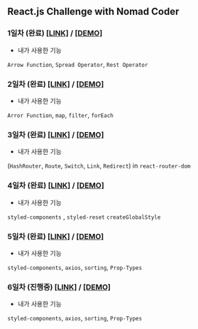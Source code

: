 ## React.js Challenge with Nomad Coder

### 1일차 (**완료**) [[LINK]](https://github.com/alstn2468/ReactJS_Challenge/tree/master/DAY_1_OF_15) / [[DEMO]](https://6fo2i.csb.app/)

-   내가 사용한 기능

`Arrow Function`, `Spread Operator`, `Rest Operator`

### 2일차 (**완료**) [[LINK]](https://github.com/alstn2468/ReactJS_Challenge/tree/master/DAY_2_OF_15) / [[DEMO]](https://8ysoh.csb.app/)

-   내가 사용한 기능

`Arror Function`, `map`, `filter`, `forEach`

### 3일차 (**완료**) [[LINK]](https://github.com/alstn2468/ReactJS_Challenge/tree/master/DAY_3_OF_15) / [[DEMO]](https://ob2m2.csb.app/)

-   내가 사용한 기능

(`HashRouter`, `Route`, `Switch`, `Link`, `Redirect`) in `react-router-dom`

### 4일차 (**완료**) [[LINK]](https://github.com/alstn2468/ReactJS_Challenge/tree/master/DAY_4_OF_15) / [[DEMO]](https://ueu34.csb.app/)

-   내가 사용한 기능

`styled-components` , `styled-reset` `createGlobalStyle`

### 5일차 (**완료**) [[LINK]](https://github.com/alstn2468/ReactJS_Challenge/tree/master/DAY_5_OF_15) / [[DEMO]](https://cei0i.csb.app/)

-   내가 사용한 기능

`styled-components`, `axios`, `sorting`, `Prop-Types`

### 6일차 (**진행중**) [[LINK]](https://github.com/alstn2468/ReactJS_Challenge/tree/master/DAY_6_OF_15) / [[DEMO]]()

-   내가 사용한 기능

`styled-components`, `axios`, `sorting`, `Prop-Types`
